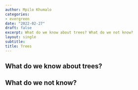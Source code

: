 ```yaml
---
author: Mpilo Khumalo
categories:
- evergreen
date: "2022-02-27"
draft: false
excerpt: What do we know about trees? What do we not know?
layout: single
subtitle: 
title: Trees
---
```


## What do we know about trees?

## What do we not know?




